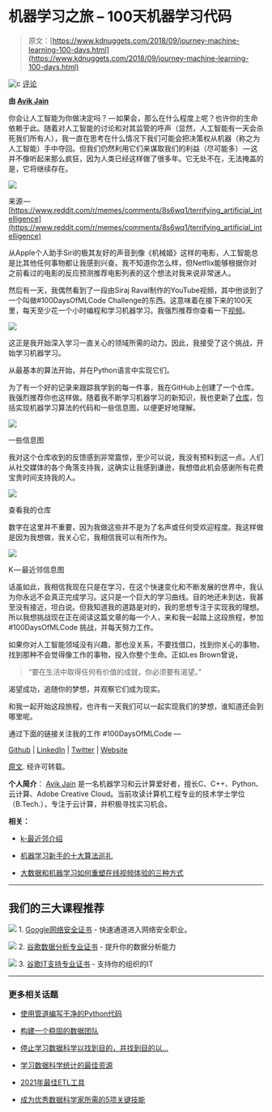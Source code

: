 # 机器学习之旅 – 100天机器学习代码

> 原文：[https://www.kdnuggets.com/2018/09/journey-machine-learning-100-days.html](https://www.kdnuggets.com/2018/09/journey-machine-learning-100-days.html)

![c](../Images/3d9c022da2d331bb56691a9617b91b90.png) [评论](#comments)

**由 [Avik Jain](https://github.com/Avik-Jain/)**

你会让人工智能为你做决定吗？ — 如果会，那么在什么程度上呢？也许你的生命依赖于此。随着对人工智能的讨论和对其监管的呼声（显然，人工智能有一天会杀死我们所有人），我一直在思考在什么情况下我们可能会把决策权从机器（称之为人工智能）手中夺回。但我们仍然利用它们来谋取我们的利益（尽可能多） — 这并不像听起来那么疯狂，因为人类已经这样做了很多年。它无处不在，无法掩盖的是，它将继续存在。

![](../Images/f4eb7e4a308655b1f3adae6cbd072a2d.png)

来源 — [https://www.reddit.com/r/memes/comments/8s6wq1/terrifying_artificial_intelligence](https://www.reddit.com/r/memes/comments/8s6wq1/terrifying_artificial_intelligence)

从Apple个人助手Siri的极其友好的声音到像《机械姬》这样的电影，人工智能总是比其他任何事物都让我感到兴奋。我不知道你怎么样，但Netflix能够根据你对之前看过的电影的反应预测推荐电影列表的这个想法对我来说非常迷人。

然后有一天，我偶然看到了一段由Siraj Raval制作的YouTube视频，其中他谈到了一个叫做#100DaysOfMLCode Challenge的东西。这意味着在接下来的100天里，每天至少花一个小时编程和学习机器学习。我强烈推荐你查看一下[视频](https://www.youtube.com/watch?v=cuQMBj1cWPo)。

![](../Images/08e547840900afa2e86faf4411e4ef21.png)

这正是我开始深入学习一直关心的领域所需的动力。因此，我接受了这个挑战，开始学习机器学习。

从最基本的算法开始，并在Python语言中实现它们。

为了有一个好的记录来跟踪我学到的每一件事，我在GitHub上创建了一个仓库。我强烈推荐你也这样做。随着我不断学习机器学习的新知识，我也更新了[仓库](https://github.com/Avik-Jain/100-Days-Of-ML-Code)，包括实现机器学习算法的代码和一些信息图，以便更好地理解。

[![](../Images/1ae0844662efaf6f7eb45e50543cb7de.png)](https://github.com/Avik-Jain)

一些信息图

我对这个仓库收到的反馈感到非常震惊，至少可以说，我没有预料到这一点。人们从社交媒体的各个角落支持我，这确实让我感到谦逊，我想借此机会感谢所有花费宝贵时间支持我的人。

[![](../Images/43b6077113104f94de5c9dbadab19ad1.png)](https://github.com/Avik-Jain)

查看我的仓库

数字在这里并不重要，因为我做这些并不是为了名声或任何受欢迎程度。我这样做是因为我想做，我关心它，我相信我可以有所作为。

[![](../Images/2e02bd6887dc0df7f46ca962cabcae47.png)](https://github.com/Avik-Jain/100-Days-Of-ML-Code)

K — 最近邻信息图

话虽如此，我相信我现在只是在学习，在这个快速变化和不断发展的世界中，我认为你永远不会真正完成学习。这只是一个巨大的学习曲线。目的地还未到达，我甚至没有接近，坦白说。但我知道我的道路是对的，我的思想专注于实现我的理想。所以我想挑战现在正在阅读这篇文章的每一个人，来和我一起踏上这段旅程，参加 #100DaysOfMLCode 挑战，并每天努力工作。

如果你对人工智能领域没有兴趣，那也没关系，不要找借口，找到你关心的事物，找到那种不会觉得像工作的事物，投入你整个生命。正如Les Brown曾说，

> “要在生活中取得任何有价值的成就，你必须要有渴望。”

渴望成功，追随你的梦想，并观察它们成为现实。

和我一起开始这段旅程，也许有一天我们可以一起实现我们的梦想，谁知道还会到哪里呢。

通过下面的链接关注我的工作 #100DaysOfMLCode —

[Github](https://www.github.com/avik-jain) | [LinkedIn](http://www.linkedin.com/in/avikjain) | [Twitter](https://twitter.com/_AvikJain_) | [Website](http://avikjain.me/)

[原文](https://towardsdatascience.com/https-medium-com-avikjain-journey-to-machine-learning-62105b2de077). 经许可转载。

**个人简介**： [Avik Jain](http://avikjain.me/) 是一名机器学习和云计算爱好者，擅长C、C++、Python、云计算、Adobe Creative Cloud。当前攻读计算机工程专业的技术学士学位（B.Tech.），专注于云计算，并积极寻找实习机会。

**相关：**

+   [k-最近邻介绍](https://www.kdnuggets.com/2018/03/introduction-k-nearest-neighbors.html)

+   [机器学习新手的十大算法巡礼](https://www.kdnuggets.com/2018/02/tour-top-10-algorithms-machine-learning-newbies.html)

+   [大数据和机器学习如何重塑在线视频体验的三种方式](https://www.kdnuggets.com/2018/08/big-data-machine-learning-online-video.html)

* * *

## 我们的三大课程推荐

![](../Images/0244c01ba9267c002ef39d4907e0b8fb.png) 1\. [Google网络安全证书](https://www.kdnuggets.com/google-cybersecurity) - 快速通道进入网络安全职业。

![](../Images/e225c49c3c91745821c8c0368bf04711.png) 2\. [谷歌数据分析专业证书](https://www.kdnuggets.com/google-data-analytics) - 提升你的数据分析能力

![](../Images/0244c01ba9267c002ef39d4907e0b8fb.png) 3\. [谷歌IT支持专业证书](https://www.kdnuggets.com/google-itsupport) - 支持你的组织的IT

* * *

### 更多相关话题

+   [使用管道编写干净的Python代码](https://www.kdnuggets.com/2021/12/write-clean-python-code-pipes.html)

+   [构建一个稳固的数据团队](https://www.kdnuggets.com/2021/12/build-solid-data-team.html)

+   [停止学习数据科学以找到目的，并找到目的以…](https://www.kdnuggets.com/2021/12/stop-learning-data-science-find-purpose.html)

+   [学习数据科学统计的最佳资源](https://www.kdnuggets.com/2021/12/springboard-top-resources-learn-data-science-statistics.html)

+   [2021年最佳ETL工具](https://www.kdnuggets.com/2021/12/mozart-best-etl-tools-2021.html)

+   [成为优秀数据科学家所需的5项关键技能](https://www.kdnuggets.com/2021/12/5-key-skills-needed-become-great-data-scientist.html)
